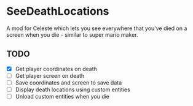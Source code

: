 # SeeDeathLocations
A mod for Celeste which lets you see everywhere that you've died on a screen when you die - similar to super mario maker.

## TODO
- [X] Get player coordinates on death
- [ ] Get player screen on death
- [ ] Save coordinates and screen to save data
- [ ] Display death locations using custom entities
- [ ] Unload custom entities when you die
